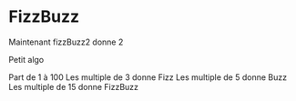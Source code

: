 FizzBuzz
========

Maintenant fizzBuzz2 donne 2


Petit algo

Part de 1 à 100
Les multiple de 3 donne Fizz
Les multiple de 5 donne Buzz
Les multiple de 15 donne FizzBuzz

